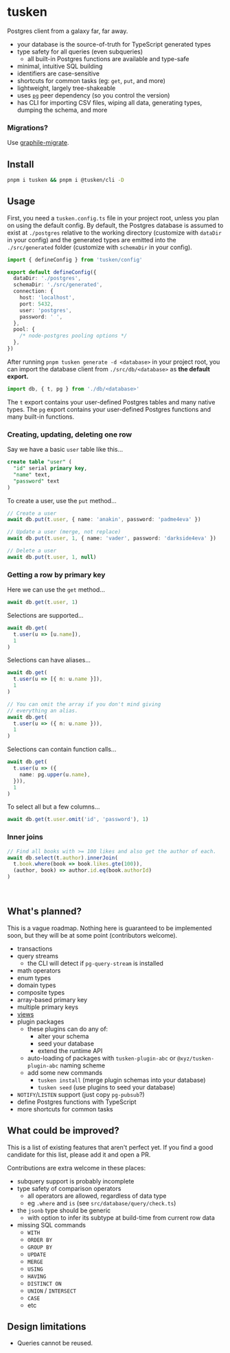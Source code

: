 # tusken

Postgres client from a galaxy far, far away.

- your database is the source-of-truth for TypeScript generated types
- type safety for all queries (even subqueries)
  - all built-in Postgres functions are available and type-safe
- minimal, intuitive SQL building
- identifiers are case-sensitive
- shortcuts for common tasks (eg: `get`, `put`, and more)
- lightweight, largely tree-shakeable
- uses [`pg`] peer dependency (so you control the version)
- has CLI for importing CSV files, wiping all data, generating types, dumping the schema, and more

[`pg`]: https://www.npmjs.com/package/pg

### Migrations?

Use [graphile-migrate](https://github.com/graphile/migrate).

## Install

```sh
pnpm i tusken && pnpm i @tusken/cli -D
```

## Usage

First, you need a `tusken.config.ts` file in your project root, unless you plan on using the default config. By default, the Postgres database is assumed to exist at `./postgres` relative to the working directory (customize with `dataDir` in your config) and the generated types are emitted into the `./src/generated` folder (customize with `schemaDir` in your config).

```ts
import { defineConfig } from 'tusken/config'

export default defineConfig({
  dataDir: './postgres',
  schemaDir: './src/generated',
  connection: {
    host: 'localhost',
    port: 5432,
    user: 'postgres',
    password: ' ',
  },
  pool: {
    /* node-postgres pooling options */
  },
})
```

After running `pnpm tusken generate -d <database>` in your project root, you can import the database client from `./src/db/<database>` as **the default export.**

```ts
import db, { t, pg } from './db/<database>'
```

The `t` export contains your user-defined Postgres tables and many native types. The `pg` export contains your user-defined Postgres functions and many built-in functions.

### Creating, updating, deleting one row

Say we have a basic `user` table like this…

```sql
create table "user" (
  "id" serial primary key,
  "name" text,
  "password" text
)
```

To create a user, use the `put` method…

```ts
// Create a user
await db.put(t.user, { name: 'anakin', password: 'padme4eva' })

// Update a user (merge, not replace)
await db.put(t.user, 1, { name: 'vader', password: 'darkside4eva' })

// Delete a user
await db.put(t.user, 1, null)
```

### Getting a row by primary key

Here we can use the `get` method…

```ts
await db.get(t.user, 1)
```

Selections are supported…

```ts
await db.get(
  t.user(u => [u.name]),
  1
)
```

Selections can have aliases…

```ts
await db.get(
  t.user(u => [{ n: u.name }]),
  1
)

// You can omit the array if you don't mind giving
// everything an alias.
await db.get(
  t.user(u => ({ n: u.name })),
  1
)
```

Selections can contain function calls…

```ts
await db.get(
  t.user(u => ({
    name: pg.upper(u.name),
  })),
  1
)
```

To select all but a few columns…

```ts
await db.get(t.user.omit('id', 'password'), 1)
```

### Inner joins

```ts
// Find all books with >= 100 likes and also get the author of each.
await db.select(t.author).innerJoin(
  t.book.where(book => book.likes.gte(100)),
  (author, book) => author.id.eq(book.authorId)
)
```

&nbsp;

## What's planned?

This is a vague roadmap. Nothing here is guaranteed to be implemented soon, but they will be at some point (contributors welcome).

- transactions
- query streams
  - the CLI will detect if `pg-query-stream` is installed
- math operators
- enum types
- domain types
- composite types
- array-based primary key
- multiple primary keys
- [views](https://www.postgresql.org/docs/current/tutorial-views.html)
- plugin packages
  - these plugins can do any of:
    - alter your schema
    - seed your database
    - extend the runtime API
  - auto-loading of packages with `tusken-plugin-abc` or `@xyz/tusken-plugin-abc` naming scheme
  - add some new commands
    - `tusken install` (merge plugin schemas into your database)
    - `tusken seed` (use plugins to seed your database)
- `NOTIFY`/`LISTEN` support (just copy `pg-pubsub`?)
- define Postgres functions with TypeScript
- more shortcuts for common tasks

## What could be improved?

This is a list of existing features that aren't perfect yet. If you find a good candidate for this list, please add it and open a PR.

Contributions are extra welcome in these places:

- subquery support is probably incomplete
- type safety of comparison operators
  - all operators are allowed, regardless of data type
  - eg `.where` and `is` (see `src/database/query/check.ts`)
- the `jsonb` type should be generic
  - with option to infer its subtype at build-time from current row data
- missing SQL commands
  - `WITH`
  - `ORDER BY`
  - `GROUP BY`
  - `UPDATE`
  - `MERGE`
  - `USING`
  - `HAVING`
  - `DISTINCT ON`
  - `UNION` / `INTERSECT`
  - `CASE`
  - etc

## Design limitations

- Queries cannot be reused.
